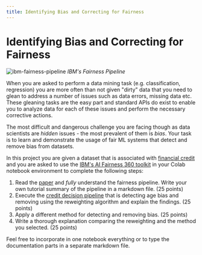 ```yaml
---
title: Identifying Bias and Correcting for Fairness
---
```


#  Identifying Bias and Correcting for Fairness

![ibm-fairness-pipeline](images/ibm-fair-pipeline.png#center)
*IBM's Fairness Pipeline*

When you are asked to perform a data mining task (e.g. classification, regression) you are more often than not given "dirty" data that you need to glean to address a number of issues such as data errors, missing data etc. These gleaning tasks are the easy part and standard APIs do exist to enable you to analyze data for each of these issues and perform the necessary corrective actions. 

The most difficult and dangerous challenge you are facing though as data scientists are _hidden_ issues - the most prevalent of them is _bias_. Your task is to learn and demonstrate the usage of fair ML systems that detect and remove bias from datasets. 

In this project you are given a dataset that is associated with [financial credit](https://archive.ics.uci.edu/ml/datasets/Statlog+%28German+Credit+Data%29) and you are asked to use the [IBM's AI Fairness 360 toolkit](http://aif360.mybluemix.net/) in your Colab notebook environment to complete the following steps:

1. Read the [paper](https://arxiv.org/abs/1810.01943) and _fully_ understand the fairness pipeline. Write your own tutorial summary of the pipeline in a markdown file. (25 points)
2. Execute the [credit decision pipeline](https://nbviewer.jupyter.org/github/IBM/AIF360/blob/master/examples/tutorial_credit_scoring.ipynb) that is detecting age bias and removing using the reweighting algorithm and explain the findings.  (25 points)
3. Apply a different method for detecting and removing bias. (25 points)
4. Write a thorough explanation comparing the reweighting and the method you selected. (25 points) 

Feel free to incorporate in one notebook everything or to type the documentation parts in a separate markdown file.  
